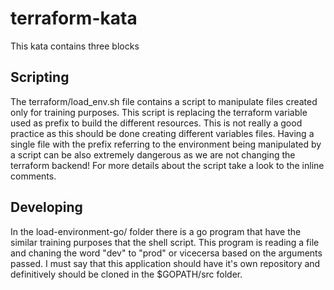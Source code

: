 # terraform-kata

This kata contains three blocks

## Scripting
The terraform/load_env.sh file contains a script to manipulate files created only for training purposes.
This script is replacing the terraform variable used as prefix to build the different resources. This is not really a good practice as this should be done creating different variables files. Having a single file with the prefix referring to the environment being manipulated by a script can be also extremely dangerous as we are not changing the terraform backend! For more details about the script take a look to the inline comments.

## Developing
In the load-environment-go/ folder there is a go program that have the similar training purposes that the shell script. This program is reading a file and chaning the word "dev" to "prod" or vicecersa based on the arguments passed. I must say that this application should have it's own repository and definitively should be cloned in the $GOPATH/src folder.
